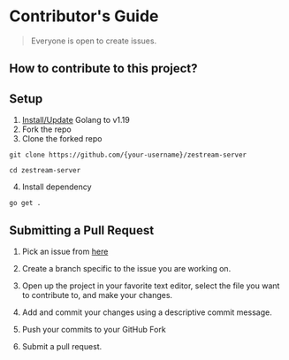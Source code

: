 # Contributor's Guide

> Everyone is open to create issues.

## How to contribute to this project?

## Setup

1. [Install/Update](https://go.dev/doc/install) Golang to v1.19
2. Fork the repo
3. Clone the forked repo

```
git clone https://github.com/{your-username}/zestream-server

cd zestream-server
```

4. Install dependency

```
go get .
```

## Submitting a Pull Request

1. Pick an issue from [here](https://github.com/ZeStream/zestream-server/issues)

2. Create a branch specific to the issue you are working on.

3. Open up the project in your favorite text editor, select the file you want to contribute to, and make your changes.

4. Add and commit your changes using a descriptive commit message.

5. Push your commits to your GitHub Fork

6. Submit a pull request.
